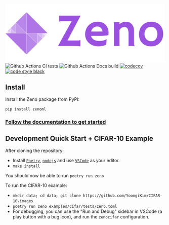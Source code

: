 ![zeno.png](zeno.png)
![Github Actions CI tests](https://github.com/cabreraalex/zeno/actions/workflows/test.yml/badge.svg)
![Github Actions Docs build](https://github.com/cabreraalex/zeno/actions/workflows/book.yml/badge.svg)
[![codecov](https://codecov.io/gh/cmudig/zeno/branch/main/graph/badge.svg?token=7x5oegcwfn)](https://codecov.io/gh/cmudig/zeno)
[![code style black](https://img.shields.io/badge/code%20style-black-000000.svg)](https://github.com/psf/black)

## Install

Install the Zeno package from PyPI:

```
pip install zenoml
```

### [Follow the documentation to get started](https://dig.cmu.edu/zeno/intro.html)

## Development Quick Start + CIFAR-10 Example

After cloning the repository:

- Install [`Poetry`](https://python-poetry.org/docs/master/#installing-with-the-official-installer), [`nodejs`](https://nodejs.org/en/download/) and use [`VSCode`](https://code.visualstudio.com/) as your editor.
- `make install`

You should now be able to run `poetry run zeno`

To run the CIFAR-10 example:

- `mkdir data; cd data; git clone https://github.com/YoongiKim/CIFAR-10-images`
- `poetry run zeno examples/cifar/tests/zeno.toml`
- For debugging, you can use the "Run and Debug" sidebar in VSCode (a play button with a bug icon), and run the `zenocifar` configuration.
